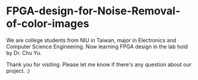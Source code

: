 # FPGA-design-for-Noise-Removal-of-color-images

We are college students from NIU in Taiwan, major in Electronics and Computer Science Engineering.
Now learning FPGA design in the lab hold by Dr. Chu Yu.

Thank you for visiting.
Please let me know if there's any question about our project. :)
